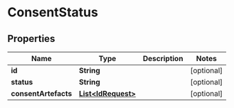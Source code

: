 

# ConsentStatus


## Properties

| Name | Type | Description | Notes |
|------------ | ------------- | ------------- | -------------|
|**id** | **String** |  |  [optional] |
|**status** | **String** |  |  [optional] |
|**consentArtefacts** | [**List&lt;IdRequest&gt;**](IdRequest.md) |  |  [optional] |



